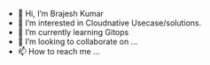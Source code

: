 - 👋 Hi, I’m Brajesh Kumar
- 👀 I’m interested in Cloudnative Usecase/solutions.
- 🌱 I’m currently learning Gitops
- 💞️ I’m looking to collaborate on ...
- 📫 How to reach me ...

<!---
bkumar73/bkumar73 is a ✨ special ✨ repository because its `README.md` (this file) appears on your GitHub profile.
You can click the Preview link to take a look at your changes.
--->
